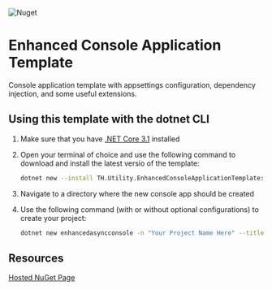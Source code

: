 ![Nuget](https://img.shields.io/nuget/v/TH.Utility.EnhancedConsoleApplicationTemplate?label=NuGet)

# Enhanced Console Application Template
Console application template with appsettings configuration, dependency injection, and some useful extensions.

## Using this template with the dotnet CLI

1. Make sure that you have [.NET Core 3.1](https://dotnet.microsoft.com/download/dotnet-core/3.1) installed

2. Open your terminal of choice and use the following command to download and install the latest versio of the template:
    
    ```bash
    dotnet new --install TH.Utility.EnhancedConsoleApplicationTemplate::*
    ```

3. Navigate to a directory where the new console app should be created

4. Use the following command (with or without optional configurations) to create your project:

    ```bash
    dotnet new enhancedasyncconsole -n "Your Project Name Here" --title "Your Console Window Title Here"
    ```
    
## Resources 
[Hosted NuGet Page](https://www.nuget.org/packages/TH.Utility.EnhancedConsoleApplicationTemplate/)
    
    
